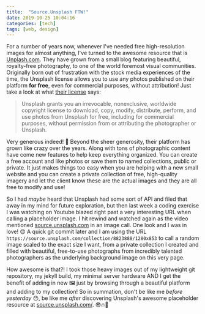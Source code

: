 ```yaml
---
title:  "Source.Unsplash FTW!"
date: 2019-10-25 10:04:16
categories: [tech]
tags: [web, design]
---
```


For a number of years now, whenever I've needed free high-resolution images for almost anything, I've turned to the awesome resource that is [Unplash.com](https://unsplash.com). They have grown from a small blog featuring beautiful, royalty-free photography, to one of the world foremost visual communities. Originally born out of frustration with the stock media experiences of the time, the Unsplash license allows you to use any photos published on their platform **for free**, even for commercial purposes, without attribution! Just take a look at what [their license](https://unsplash.com/license) says:

> Unsplash grants you an irrevocable, nonexclusive, worldwide copyright license to download, copy, modify, distribute, perform, and use photos from Unsplash for free, including for commercial purposes, without permission from or attributing the photographer or Unsplash.

Very generous indeed! 👏  Beyond the sheer generosity, their platform has grown like crazy over the years. Along with tons of photographic content have come new features to help keep everything organized. You can create a free account and like photos or save them to named collections, public or private. It just makes things too easy when you are helping with a new small website and you can create a private collection of free, high-quality imagery and let the client know these are the actual images and they are all free to modify and use!

So I had *maybe* heard that Unsplash had some sort of API and filed that away in my mind for future exploration, but then last week a coding exercise I was watching on Youtube blazed right past a very interesting URL when calling a placeholder image. I hit rewind and watched again as the video mentioned [source.unsplash.com](https://source.unsplash.com) in an image call. One look and I was in love! 😍 A quick git commit later and I am using the URL `https://source.unsplash.com/collection/8823888/1280x853` to call a random image scaled to the exact size I want, from a private collection I created and filled with beautiful, free-to-use photographs from incredibly talented photographers as the underlying background image on this very page.

How awesome is that?! I took those heavy images out of my lightweight git repository, my jekyll build, my minimal server hardware AND I get the benefit of adding in new 🖼 just by browsing through a beautiful platform and adding to my collection! So in summation, don't be like me *before yesterday* 😯, be like me *after* discovering Unsplash's awesome placeholder resource at [source.unsplash.com/](https://source.unsplash.com/). 😎🔥💯
